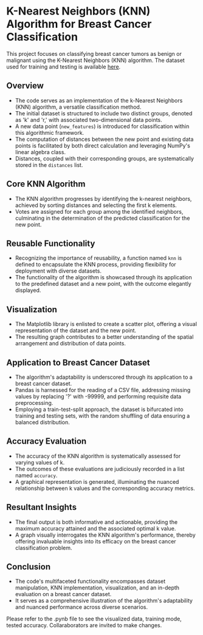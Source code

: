 # K-Nearest Neighbors (KNN) Algorithm for Breast Cancer Classification


This project focuses on classifying breast cancer tumors as benign or malignant using the K-Nearest Neighbors (KNN) algorithm. The dataset used for training and testing is available [here](https://github.com/shawrajdeep00/K-nearest-neighbour/blob/main/Breast-Cancer.csv).


## Overview

- The code serves as an implementation of the k-Nearest Neighbors (KNN) algorithm, a versatile classification method.
- The initial dataset is structured to include two distinct groups, denoted as 'k' and 'r,' with associated two-dimensional data points.
- A new data point (`new_features`) is introduced for classification within this algorithmic framework.
- The computation of distances between the new point and existing data points is facilitated by both direct calculation and leveraging NumPy's linear algebra class.
- Distances, coupled with their corresponding groups, are systematically stored in the `distances` list.

## Core KNN Algorithm

- The KNN algorithm progresses by identifying the k-nearest neighbors, achieved by sorting distances and selecting the first k elements.
- Votes are assigned for each group among the identified neighbors, culminating in the determination of the predicted classification for the new point.

## Reusable Functionality

- Recognizing the importance of reusability, a function named `knn` is defined to encapsulate the KNN process, providing flexibility for deployment with diverse datasets.
- The functionality of the algorithm is showcased through its application to the predefined dataset and a new point, with the outcome elegantly displayed.

## Visualization

- The Matplotlib library is enlisted to create a scatter plot, offering a visual representation of the dataset and the new point.
- The resulting graph contributes to a better understanding of the spatial arrangement and distribution of data points.

## Application to Breast Cancer Dataset

- The algorithm's adaptability is underscored through its application to a breast cancer dataset.
- Pandas is harnessed for the reading of a CSV file, addressing missing values by replacing '?' with -99999, and performing requisite data preprocessing.
- Employing a train-test-split approach, the dataset is bifurcated into training and testing sets, with the random shuffling of data ensuring a balanced distribution.

## Accuracy Evaluation

- The accuracy of the KNN algorithm is systematically assessed for varying values of k.
- The outcomes of these evaluations are judiciously recorded in a list named `accuracy`.
- A graphical representation is generated, illuminating the nuanced relationship between k values and the corresponding accuracy metrics.

## Resultant Insights

- The final output is both informative and actionable, providing the maximum accuracy attained and the associated optimal k value.
- A graph visually interrogates the KNN algorithm's performance, thereby offering invaluable insights into its efficacy on the breast cancer classification problem.

## Conclusion

- The code's multifaceted functionality encompasses dataset manipulation, KNN implementation, visualization, and an in-depth evaluation on a breast cancer dataset.
- It serves as a comprehensive illustration of the algorithm's adaptability and nuanced performance across diverse scenarios.

Please refer to the .pynb file to see the visualized data, training mode, tested accuracy. Collaraborators are invited to make changes.
